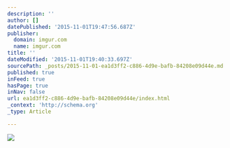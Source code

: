 ```yaml
---
description: ''
author: []
datePublished: '2015-11-01T19:47:56.687Z'
publisher:
  domain: imgur.com
  name: imgur.com
title: ''
dateModified: '2015-11-01T19:40:33.697Z'
sourcePath: _posts/2015-11-01-ea1d3ff2-c886-4d9e-bafb-84208e09d44e.md
published: true
inFeed: true
hasPage: true
inNav: false
url: ea1d3ff2-c886-4d9e-bafb-84208e09d44e/index.html
_context: 'http://schema.org'
_type: Article

---
```

![](http://i.imgur.com/SuVuFX3.png)